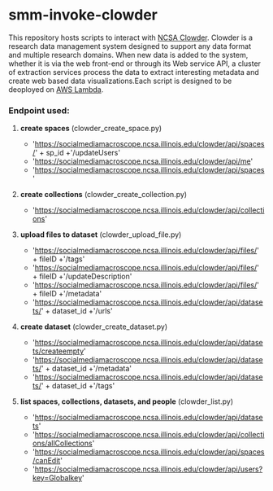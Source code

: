 # smm-invoke-clowder
This repository hosts scripts to interact with <a href="https://clowder.ncsa.illinois.edu/" target="_blank">NCSA Clowder</a>. 
Clowder is a research data management system designed to support any data format and multiple research domains. 
When new data is added to the system, whether it is via the web front-end or through its Web service API, 
a cluster of extraction services process the data to extract interesting metadata and create web based data 
visualizations.Each script is designed to be deoployed on <a href="https://aws.amazon.com/lambda" target="_blank">AWS Lambda</a>.

### Endpoint used:
1. **create spaces** (clowder_create_space.py)
    * 'https://socialmediamacroscope.ncsa.illinois.edu/clowder/api/spaces/' + sp_id +'/updateUsers'
    * 'https://socialmediamacroscope.ncsa.illinois.edu/clowder/api/me'
    * 'https://socialmediamacroscope.ncsa.illinois.edu/clowder/api/spaces'
    
2. **create collections** (clowder_create_collection.py)
    * 'https://socialmediamacroscope.ncsa.illinois.edu/clowder/api/collections'

3. **upload files to dataset** (clowder_upload_file.py)
    * 'https://socialmediamacroscope.ncsa.illinois.edu/clowder/api/files/' + fileID +'/tags'
    * 'https://socialmediamacroscope.ncsa.illinois.edu/clowder/api/files/' + fileID +'/updateDescription'
    * 'https://socialmediamacroscope.ncsa.illinois.edu/clowder/api/files/' + fileID +'/metadata'
    * 'https://socialmediamacroscope.ncsa.illinois.edu/clowder/api/datasets/' + dataset_id +'/urls'

4. **create dataset** (clowder_create_dataset.py)
    * 'https://socialmediamacroscope.ncsa.illinois.edu/clowder/api/datasets/createempty'
    * 'https://socialmediamacroscope.ncsa.illinois.edu/clowder/api/datasets/' + dataset_id +'/metadata'
    * 'https://socialmediamacroscope.ncsa.illinois.edu/clowder/api/datasets/' + dataset_id +'/tags'
    
5. **list spaces, collections, datasets, and people** (clowder_list.py)
    * 'https://socialmediamacroscope.ncsa.illinois.edu/clowder/api/datasets'
    * 'https://socialmediamacroscope.ncsa.illinois.edu/clowder/api/collections/allCollections'
    * 'https://socialmediamacroscope.ncsa.illinois.edu/clowder/api/spaces/canEdit'
    * 'https://socialmediamacroscope.ncsa.illinois.edu/clowder/api/users?key=Globalkey'
